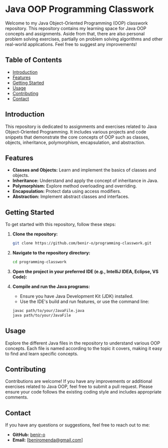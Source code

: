 # Java OOP Programming Classwork

Welcome to my Java Object-Oriented Programming (OOP) classwork repository. This repository contains my learning space for Java OOP concepts and assignments. Aside from that, there are also personal problem solving exercises, partially on problem solving algorithms and other real-world applications. Feel free to suggest any improvements!

## Table of Contents

- [Introduction](#introduction)
- [Features](#features)
- [Getting Started](#getting-started)
- [Usage](#usage)
- [Contributing](#contributing)
- [Contact](#contact)

## Introduction

This repository is dedicated to assignments and exercises related to Java Object-Oriented Programming. It includes various projects and code snippets that demonstrate the core concepts of OOP such as classes, objects, inheritance, polymorphism, encapsulation, and abstraction.

## Features

- **Classes and Objects:** Learn and implement the basics of classes and objects.
- **Inheritance:** Understand and apply the concept of inheritance in Java.
- **Polymorphism:** Explore method overloading and overriding.
- **Encapsulation:** Protect data using access modifiers.
- **Abstraction:** Implement abstract classes and interfaces.

## Getting Started

To get started with this repository, follow these steps:

1. **Clone the repository:**
    ```sh
    git clone https://github.com/benir-o/programming-classwork.git
    ```

2. **Navigate to the repository directory:**
    ```sh
    cd programming-classwork
    ```

3. **Open the project in your preferred IDE (e.g., IntelliJ IDEA, Eclipse, VS Code):**

4. **Compile and run the Java programs:**
    - Ensure you have Java Development Kit (JDK) installed.
    - Use the IDE's build and run features, or use the command line:
    ```sh
    javac path/to/your/JavaFile.java
    java path/to/your/JavaFile
    ```

## Usage

Explore the different Java files in the repository to understand various OOP concepts. Each file is named according to the topic it covers, making it easy to find and learn specific concepts.

## Contributing

Contributions are welcome! If you have any improvements or additional exercises related to Java OOP, feel free to submit a pull request. Please ensure your code follows the existing coding style and includes appropriate comments.


## Contact

If you have any questions or suggestions, feel free to reach out to me:

- **GitHub:** [benir-o](https://github.com/benir-o)
- **Email:** [beniromenda@gmail.com]

